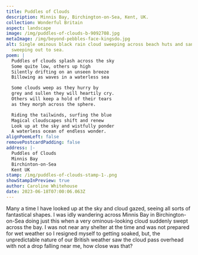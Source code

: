 ```yaml
---
title: Puddles of Clouds
description: Minnis Bay, Birchington-on-Sea, Kent, UK.
collection: Wonderful Britain
aspect: landscape
image: /img/puddles-of-clouds-b-9092708.jpg
metaImage: /img/beyond-pebbles-face-kingsdo.jpg
alt: Single ominous black rain cloud sweeping across beach huts and sandy bay,
  sweeping out to sea.
poem: |
  Puddles of clouds splash across the sky
  Some quite low, others up high
  Silently drifting on an unseen breeze
  Billowing as waves in a waterless sea

  Some clouds weep as they hurry by
  grey and sullen they will heartily cry.
  Others will keep a hold of their tears  
  as they morph across the sphere.

  Riding the tailwinds, surfing the blue
  Magical cloudscapes shift and renew
  Look up at the sky and wistfully ponder
  A waterless ocean of endless wonder.
alignPoemLeft: false
removePostcardPadding: false
address: |-
  Puddles of Clouds
  Minnis Bay
  Birchinton-on-Sea
  Kent UK
stamp: /img/puddles-of-clouds-stamp-1-.png
showStampInPreview: true
author: Caroline Whitehouse
date: 2023-06-18T07:00:06.063Z
---
```

Many a time I have looked up at the sky and cloud gazed, seeing all sorts of fantastical shapes. I was idly wandering across Minnis Bay in Birchington-on-Sea doing just this when a very ominous-looking cloud suddenly swept across the bay. I was not near any shelter at the time and was not prepared for wet weather so I resigned myself to getting soaked, but, the unpredictable nature of our British weather saw the cloud pass overhead with not a drop falling near me, how close was that?